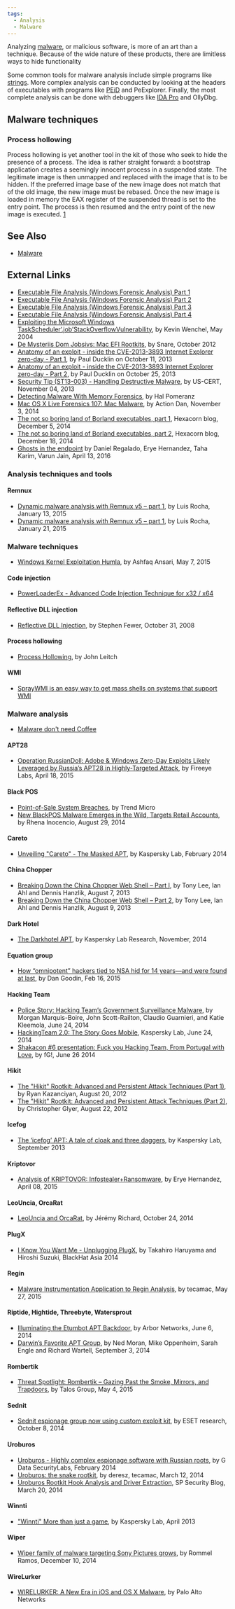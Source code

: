 ```yaml
---
tags:
  - Analysis
  - Malware
---
```

Analyzing [malware](malware.md), or malicious software, is more of an art than
a technique. Because of the wide nature of these products, there are limitless
ways to hide functionality

Some common tools for malware analysis include simple programs like
[strings](strings.md). More complex analysis can be conducted by looking at the
headers of executables with programs like [PEiD](peid.md) and PeExplorer.
Finally, the most complete analysis can be done with debuggers like
[IDA Pro](ida_pro.md) and OllyDbg.

## Malware techniques

### Process hollowing

Process hollowing is yet another tool in the kit of those who seek to
hide the presence of a process. The idea is rather straight forward: a
bootstrap application creates a seemingly innocent process in a
suspended state. The legitimate image is then unmapped and replaced with
the image that is to be hidden. If the preferred image base of the new
image does not match that of the old image, the new image must be
rebased. Once the new image is loaded in memory the EAX register of the
suspended thread is set to the entry point. The process is then resumed
and the entry point of the new image is executed.
[1](http://www.autosectools.com/Process-Hollowing.pdf)

## See Also

* [Malware](malware.md)

## External Links

* [Executable File Analysis (Windows Forensic Analysis) Part 1](http://what-when-how.com/windows-forensic-analysis/executable-file-analysis-windows-forensic-analysis-part-1/)
* [Executable File Analysis (Windows Forensic Analysis) Part 2](http://what-when-how.com/windows-forensic-analysis/executable-file-analysis-windows-forensic-analysis-part-2/)
* [Executable File Analysis (Windows Forensic Analysis) Part 3](http://what-when-how.com/windows-forensic-analysis/executable-file-analysis-windows-forensic-analysis-part-3/)
* [Executable File Analysis (Windows Forensic Analysis) Part 4](http://what-when-how.com/windows-forensic-analysis/executable-file-analysis-windows-forensic-analysis-part-4/)
* [Exploiting the Microsoft Windows TaskScheduler‘.job’StackOverflowVulnerability](https://www.giac.org/paper/gcih/641/exploiting-microsoftwindows-task-scheduler-job-stack-overflow-vulnerability/104732),
  by Kevin Wenchel, May 2004
* [De Mysteriis Dom Jobsivs: Mac EFI Rootkits](https://papers.put.as/papers/macosx/2012/De_Mysteriis_Dom_Jobsivs_Ruxcon.pdf),
  by Snare, October 2012
* [Anatomy of an exploit - inside the CVE-2013-3893 Internet Explorer zero-day - Part 1](https://nakedsecurity.sophos.com/2013/10/11/anatomy-of-an-exploit-ie-zero-day-part-1/),
  by Paul Ducklin on October 11, 2013
* [Anatomy of an exploit - inside the CVE-2013-3893 Internet Explorer zero-day - Part 2](https://nakedsecurity.sophos.com/2013/10/25/anatomy-of-an-exploit-inside-the-cve-2013-3893-internet-explorer-zero-day-part-2/),
  by Paul Ducklin on October 25, 2013
* [Security Tip (ST13-003) - Handling Destructive Malware](https://www.cisa.gov/uscert/ncas/tips/ST13-003),
  by US-CERT, November 04, 2013
* [Detecting Malware With Memory Forensics](http://www.deer-run.com/~hal/Detect_Malware_w_Memory_Forensics.pdf),
  by Hal Pomeranz
* [Mac OS X Live Forensics 107: Mac Malware](http://lockboxx.blogspot.com/2014/11/mac-os-x-live-forensics-107-mac-malware.html?m=1),
  by Action Dan, November 3, 2014
* [The not so boring land of Borland executables, part 1](http://www.hexacorn.com/blog/2014/12/05/the-not-so-boring-land-of-borland-executables-part-1/),
  Hexacorn blog, December 5, 2014
* [The not so boring land of Borland executables, part 2](http://www.hexacorn.com/blog/2014/12/18/the-not-so-boring-land-of-borland-executables-part-2/),
  Hexacorn blog, December 18, 2014
* [Ghosts in the endpoint](https://www.trellix.com/en-us/about/newsroom/stories/research.html)
  by Daniel Regalado, Erye Hernandez, Taha Karim, Varun Jain, April 13,
  2016

### Analysis techniques and tools

#### Remnux

* [Dynamic malware analysis with Remnux v5 – part 1](https://countuponsecurity.com/2015/01/13/dynamic-malware-analysis-with-remnux-v5-part-1/),
  by Luis Rocha, January 13, 2015
* [Dynamic malware analysis with Remnux v5 – part 1](https://countuponsecurity.com/2015/01/21/dynamic-malware-analysis-with-remnux-v5-part-2/),
  by Luis Rocha, January 21, 2015

### Malware techniques

* [Windows Kernel Exploitation Humla](https://blog.null.community/windows-kernel-exploitation-hacksys-extreme-vulnerable-driver/),
  by Ashfaq Ansari, May 7, 2015

#### Code injection

* [PowerLoaderEx - Advanced Code Injection Technique for x32 / x64](https://github.com/BreakingMalware/PowerLoaderEx)

#### Reflective DLL injection

* [Reflective DLL Injection](http://www.harmonysecurity.com/files/HS-P005_ReflectiveDllInjection.pdf),
  by Stephen Fewer, October 31, 2008

#### Process hollowing

* [Process Hollowing](http://www.autosectools.com/Process-Hollowing.pdf),
  by John Leitch

#### WMI

* [SprayWMI is an easy way to get mass shells on systems that support WMI](https://github.com/trustedsec/spraywmi)

### Malware analysis

* [Malware don't need Coffee](https://malware.dontneedcoffee.com/index.html)

#### APT28

* [Operation RussianDoll: Adobe & Windows Zero-Day Exploits Likely Leveraged by Russia’s APT28 in Highly-Targeted Attack](https://www.mandiant.com/resources/blog/probable-apt28-useo),
  by Fireeye Labs, April 18, 2015

#### Black POS

* [Point-of-Sale System Breaches](https://www.trendmicro.com/de_de/business.html),
  by Trend Micro
* [New BlackPOS Malware Emerges in the Wild, Targets Retail Accounts](https://www.trendmicro.com/en_us/research.html),
  by Rhena Inocencio, August 29, 2014

#### Careto

* [Unveiling "Careto" - The Masked APT](https://media.kasperskycontenthub.com/wp-content/uploads/sites/43/2018/03/20133638/unveilingthemask_v1.0.pdf),
  by Kaspersky Lab, February 2014

#### China Chopper

* [Breaking Down the China Chopper Web Shell – Part I](https://www.mandiant.com/resources/blog/breaking-down-china-chopper-web-shell-part-i),
  by Tony Lee, Ian Ahl and Dennis Hanzlik, August 7, 2013
* [Breaking Down the China Chopper Web Shell – Part 2](https://www.mandiant.com/resources/blog/breaking-down-the-china-chopper-web-shell-part-ii),
  by Tony Lee, Ian Ahl and Dennis Hanzlik, August 9, 2013

#### Dark Hotel

* [The Darkhotel APT](https://securelist.com/the-darkhotel-apt/66779/),
  by Kaspersky Lab Research, November, 2014

#### Equation group

* [How “omnipotent” hackers tied to NSA hid for 14 years—and were found at last](https://arstechnica.com/information-technology/2015/02/how-omnipotent-hackers-tied-to-the-nsa-hid-for-14-years-and-were-found-at-last/),
  by Dan Goodin, Feb 16, 2015

#### Hacking Team

* [Police Story: Hacking Team’s Government Surveillance Malware](https://citizenlab.ca/2014/06/backdoor-hacking-teams-tradecraft-android-implant/),
  by Morgan Marquis-Boire, John Scott-Railton, Claudio Guarnieri, and
  Katie Kleemola, June 24, 2014
* [HackingTeam 2.0: The Story Goes Mobile](https://securelist.com),
  Kaspersky Lab, June 24, 2014
* [Shakacon \#6 presentation: Fuck you Hacking Team, From Portugal with Love](https://reverse.put.as/2014/06/26/shakacon-6-presentation-fuck-you-hacking-team-from-portugal-with-love/),
  by fG!, June 26 2014

#### Hikit

* [The "Hikit" Rootkit: Advanced and Persistent Attack Techniques (Part 1)](https://www.mandiant.com/resources/blog),
  by Ryan Kazanciyan, August 20, 2012
* [The "Hikit" Rootkit: Advanced and Persistent Attack Techniques (Part 2)](https://www.mandiant.com/resources/blog),
  by Christopher Glyer, August 22, 2012

#### Icefog

* [The ‘icefog’ APT: A tale of cloak and three daggers](https://media.kasperskycontenthub.com/wp-content/uploads/sites/43/2018/03/20133739/icefog.pdf),
  by Kaspersky Lab, September 2013

#### Kriptovor

* [Analysis of KRIPTOVOR: Infostealer+Ransomware](https://www.trellix.com/en-us/about/newsroom/stories/research.html),
  by Erye Hernandez, April 08, 2015

#### LeoUncia, OrcaRat

* [LeoUncia and OrcaRat](https://www.cyber.airbus.com/leouncia-and-orcarat/),
  by Jérémy Richard, October 24, 2014

#### PlugX

* [I Know You Want Me - Unplugging PlugX](https://www.blackhat.com/docs/asia-14/materials/Haruyama/Asia-14-Haruyama-I-Know-You-Want-Me-Unplugging-PlugX.pdf),
  by Takahiro Haruyama and Hiroshi Suzuki, BlackHat Asia 2014

#### Regin

* [Malware Instrumentation Application to Regin Analysis](http://artemonsecurity.com/regin_analysis.pdf), by tecamac,
  May 27, 2015

#### Riptide, Hightide, Threebyte, Watersprout

* [Illuminating the Etumbot APT Backdoor](https://www.netscout.com/arbor-ddos),
  by Arbor Networks, June 6, 2014
* [Darwin’s Favorite APT Group](https://www.mandiant.com/resources/blog/darwins-favorite-apt-group-2),
  by Ned Moran, Mike Oppenheim, Sarah Engle and Richard Wartell,
  September 3, 2014

#### Rombertik

* [Threat Spotlight: Rombertik – Gazing Past the Smoke, Mirrors, and Trapdoors](https://blogs.cisco.com/security/talos/rombertik), by Talos
  Group, May 4, 2015

#### Sednit

* [Sednit espionage group now using custom exploit kit](http://www.welivesecurity.com/2014/10/08/sednit-espionage-group-now-using-custom-exploit-kit/),
  by ESET research, October 8, 2014

#### Uroburos

* [Uroburos - Highly complex espionage software with Russian roots](https://public.gdatasoftware.com/Web/Content/INT/Blog/2014/02_2014/documents/GData_Uroburos_RedPaper_EN_v1.pdf),
  by G Data SecurityLabs, February 2014
* [Uroburos: the snake rootkit](http://artemonsecurity.com/uroburos.pdf),
  by deresz, tecamac, March 12, 2014
* [Uroburos Rootkit Hook Analysis and Driver Extraction](http://spresec.blogspot.com/2014/03/uroburos-rootkit-hook-analysis-and.html?m=1),
  SP Security Blog, March 20, 2014

#### Winnti

* ["Winnti" More than just a game](https://media.kasperskycontenthub.com/wp-content/uploads/sites/43/2018/03/20134508/winnti-more-than-just-a-game-130410.pdf),
  by Kaspersky Lab, April 2013

#### Wiper

* [Wiper family of malware targeting Sony Pictures grows](http://blog.cyren.com/articles/wiper-family-of-malware-grows.html),
  by Rommel Ramos, December 10, 2014

#### WireLurker

* [WIRELURKER: A New Era in iOS and OS X Malware](https://www.paloaltonetworks.com/content/dam/pan/en_US/assets/pdf/reports/Unit_42/unit42-wirelurker.pdf),
  by Palo Alto Networks
